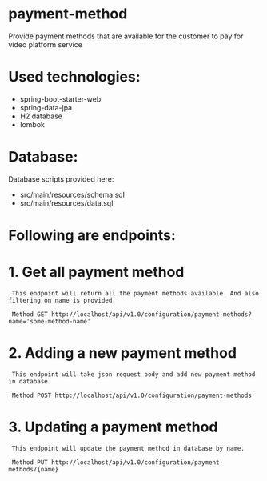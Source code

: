 # payment-method
Provide payment methods that are available for the customer to pay for video platform service

# Used technologies:
  - spring-boot-starter-web
  - spring-data-jpa
  - H2 database
  - lombok
  
# Database: 

  Database scripts provided here:
  
  - src/main/resources/schema.sql
  - src/main/resources/data.sql
  
# Following are endpoints:

# 1. Get all payment method

     This endpoint will return all the payment methods available. And also filtering on name is provided.
     
     Method GET http://localhost/api/v1.0/configuration/payment-methods?name='some-method-name'
     
# 2. Adding a new payment method

     This endpoint will take json request body and add new payment method in database.
     
     Method POST http://localhost/api/v1.0/configuration/payment-methods


# 3. Updating a payment method

     This endpoint will update the payment method in database by name.
     
     Method PUT http://localhost/api/v1.0/configuration/payment-methods/{name}
